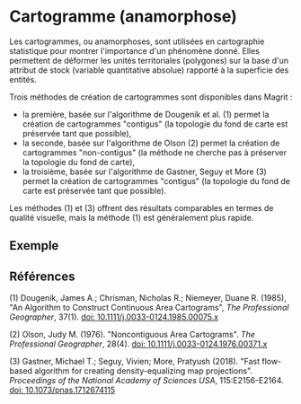 # Cartogramme (anamorphose)

Les cartogrammes, ou anamorphoses, sont utilisées en cartographie statistique pour montrer l'importance d'un phénomène donné.
Elles permettent de déformer les unités territoriales (polygones) sur la base d'un attribut de stock (variable quantitative absolue)
rapporté à la superficie des entités.

Trois méthodes de création de cartogrammes sont disponibles dans Magrit :

- la première, basée sur l'algorithme de Dougenik et al. (1) permet la création de cartogrammes "contigus" (la topologie du fond de carte est préservée tant que possible),
- la seconde, basée sur l'algorithme de Olson (2) permet la création de cartogrammes "non-contigus" (la méthode ne cherche pas à préserver la topologie du fond de carte),
- la troisième, basée sur l'algorithme de Gastner, Seguy et More (3) permet la création de cartogrammes "contigus" (la topologie du fond de carte est préservée tant que possible).

Les méthodes (1) et (3) offrent des résultats comparables en termes de qualité visuelle, mais la méthode (1) est généralement plus rapide.

## Exemple

<ZoomImg
    src="/cartograms.png"
    alt="Les 3 types de cartogrammes appliqués aux quartiers de Paris (variable: Population 2012)"
    caption="Les 3 types de cartogrammes appliqués aux quartiers de Paris (variable: Population 2012)"
/>

## Références

(1) Dougenik, James A.; Chrisman, Nicholas R.; Niemeyer, Duane R. (1985), "An Algorithm to Construct Continuous Area Cartograms", *The Professional Geographer*, 37(1). [doi: 10.1111/j.0033-0124.1985.00075.x](https://doi.org/10.1111/j.0033-0124.1985.00075.x)

(2) Olson, Judy M. (1976). "Noncontiguous Area Cartograms". *The Professional Geographer*, 28(4). [doi: 10.1111/j.0033-0124.1976.00371.x](https://doi.org/10.1111/j.0033-0124.1976.00371.x)

(3) Gastner, Michael T.; Seguy, Vivien; More, Pratyush (2018). "Fast flow-based algorithm for creating density-equalizing map projections". *Proceedings of the National Academy of Sciences USA*, 115:E2156-E2164. [doi: 10.1073/pnas.1712674115](https://doi.org/10.1073/pnas.1712674115)

